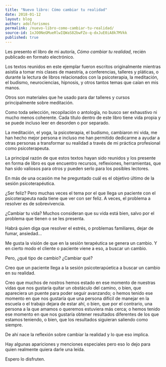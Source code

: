 ```yaml
---
title: "Nuevo libro: Cómo cambiar tu realidad"
date: 2018-01-12
layout: blog
author: adolforismos
permalink: /nuevo-libro-como-cambiar-tu-realidad/
source-id: 1xJO0NeGMueRlwIQWaS82bwFZo-q-dxJuE0iA8k7MVkk
published: true
---
```




Les presento el libro de mi autoría, _Cómo cambiar tu realidad_, recién publicado en formato electrónico. 

Los textos reunidos en este ejemplar fueron escritos originalmente mientras asistía a tomar mis clases de maestría, a conferencias, talleres y pláticas, o durante la lectura de libros relacionados con la psicoterapia, la meditación, el budismo, neurociencias, hipnosis, y otros tantos temas que caían en mis manos.

Otros son materiales que he usado para dar talleres y cursos principalmente sobre meditación.

Como toda selección, recopilación o antología, no busco ser exhaustivo ni mucho menos coherente. Cada título dentro de este libro tiene vida propia y se puede incluso leer en desorden o por separado.

La meditación, el yoga, la psicoterapia, el budismo, cambiaron mi vida, me han hecho mejor persona e incluso me han permitido dedicarme a ayudar a otras personas a transformar su realidad a través de mi práctica profesional como psicoterapeuta.

La principal razón de que estos textos hayan sido reunidos y los presente en forma de libro es que encuentro recursos, reflexiones, herramientas, que han sido valiosos para otros y pueden serlo para los posibles lectores.

En más de una ocasión me he preguntado cuál es el objetivo último de la sesión psicoterapéutica.

¿Ser feliz? Pero muchas veces el tema por el que llega un paciente con el psicoterapeuta nada tiene que ver con ser feliz. A veces, el problema a resolver es de sobrevivencia. 

¿Cambiar tu vida? Muchos consideran que su vida está bien, salvo por el problema que tienen o se les presenta.

Habrá quien diga que resolver el estrés, o problemas familiares, dejar de fumar, ansiedad…

Me gusta la visión de que en la sesión terapéutica se genera un cambio. Y en cierto modo el cliente o paciente viene a eso, a buscar un cambio.

Pero, ¿qué tipo de cambio? ¿Cambiar qué?

Creo que un paciente llega a la sesión psicoterapúetica a buscar un cambio en su realidad. 

Creo que muchos de nostros hemos estado en ese momento de nuestras vidas que nos gustaría quitar un obstáculo del camino, o bien, que apareciera un puente para poder seguir avanzando; o hemos tenido ese momento en que nos gustaría que una persona difícil de manejar en la escuela o el trabajo dejara de estar ahí, o bien, que por el contrario, una persona a la que amamos o queremos estuviera más cerca; o hemos tenido ese momento en que nos gustaría obtener resultados diferentes de los que estamos teniendo, o bien, que los resultados siguieran saliendo como siempre.

De ahí nace la reflexión sobre cambiar la realidad y lo que eso implica.

Hay algunas apariciones y menciones especiales pero eso lo dejo para quien realmente quiera darle una leída.

Espero lo disfruten.

